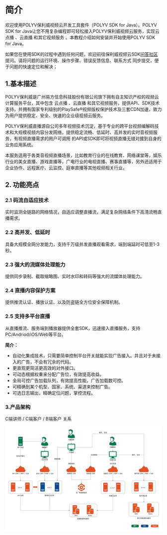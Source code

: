 # 简介

欢迎使用POLYV保利威视频云开发工具套件（POLYV SDK for Java）。POLYV SDK for Java让您不用复杂编程即可轻松接入POLYV保利威视频云服务，实现云点播 、云直播 和其它视频服务 。本教程介绍如何安装并开始使用POLYV SDK for Java。

如果您在使用SDK的过程中遇到任何问题，欢迎前往保利威视频云SDK[问答社区](https://yq.aliyun.com/tags/type_ask-tagid_23350)提问。请将问题的运行环境、操作步骤、错误反馈信息、联系方式 同步提交，便于问题的快速定位和解决； 

## 1.基本描述

POLYV保利威是广州易方信息科技股份有限公司旗下拥有自主知识产权的视频云计算服务平台，其中包含 云点播 、云直播 和其它视频服务，提供API、SDK技术支持，并拥有国家专利级别的PlaySafe®视频版权保护技术及三套CDN加速，致力为用户提供稳定、安全、快速的企业级视频云服务。 

POLYV保利威直播源自公司多年视频技术沉淀，基于专业的跨平台视频编解码技术和大规模视频内容分发网络，提供稳定流畅、低延时、高并发的实时音视频服务，有视频直播需求的用户可调用 的API或SDK即可将视频直播无缝对接到自身的业务应用系统。

本服务适用于各类音视频直播场景，比如教育行业的在线教育、网络课堂等，娱乐行业的美女直播、游戏直播等，广电行业的电视直播、赛事直播等，另外还适用于企业协作、远程医疗、云监控、庭审直播等其他视频相关行业。

## 2. 功能亮点

###  2.1 码流自适应技术

实时监测全链路的网络情况，自适应调整直播流，满足复杂网络条件下高清流畅直播需求。

### 2.2 高并发、低延时

具备大规模全网分发能力，支持千万级并发直播观看需求，端到端延时可低至1-3秒。

### 2.3 强大的流媒体处理能力

提供同步录制、截取缩略图、实时水印和转码等强大的流媒体处理能力。

### 2.4 直播内容保护方案

提供推流认证、播放认证、以及防盗链全方位安全保障机制。

### 2.5 支持多平台直播

从直播推流、服务端到播放器提供全套SDK，迅速接入直播服务，支持PC/Andriod/iOS/Web等平台。



**简介：**

- 自动化集成技术，只需要简单控制平台开关就能实现广告接入。并且对于未接入的广告，不会有冗余的代码。
- 更直观更简洁更高效的对外接口。
- 可动态根据权重来分配广告位，有效提高收益。
- 全局可控广告加载队列，有效提高性能，广告加载数可控。
- 可精确到某个机型、国家、系统、渠道来控制广告。
- 可选日志输出，精确定位问题，掌控流程。



### 3.产品架构

C端讲师  / C端客户  / B端客户  关系 



![avatar](.\img\image-20200917183237576.png)

 

 